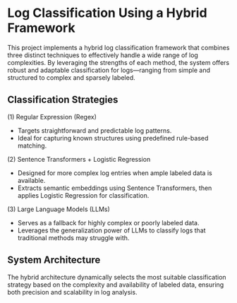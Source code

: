 # Log Classification Using a Hybrid Framework

This project implements a hybrid log classification framework that combines three distinct techniques to effectively handle a wide range of log complexities. By leveraging the strengths of each method, the system offers robust and adaptable classification for logs—ranging from simple and structured to complex and sparsely labeled.

## Classification Strategies
(1) Regular Expression (Regex)

- Targets straightforward and predictable log patterns.
- Ideal for capturing known structures using predefined rule-based matching.

(2) Sentence Transformers + Logistic Regression

- Designed for more complex log entries when ample labeled data is available.
- Extracts semantic embeddings using Sentence Transformers, then applies Logistic Regression for classification.

(3) Large Language Models (LLMs)

- Serves as a fallback for highly complex or poorly labeled data.
- Leverages the generalization power of LLMs to classify logs that traditional methods may struggle with.

## System Architecture
The hybrid architecture dynamically selects the most suitable classification strategy based on the complexity and availability of labeled data, ensuring both precision and scalability in log analysis.

